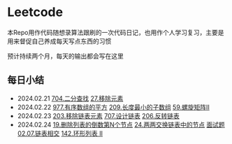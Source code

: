 # Leetcode

本Repo用作代码随想录算法跟刷的一次代码日记，也用作个人学习复习，主要是用来督促自己养成每天写点东西的习惯

预计持续两个月，每天的输出都会写在这里


## 每日小结

- 2024.02.21 [704.二分查找](/20240221/704.py) [27.移除元素](/20240221/27.py)
- 2024.02.22 [977.有序数组的平方](/20240222/977.py) [209.长度最小的子数组](/20240222/209.py) [59.螺旋矩阵II](/20240222/59.py)
- 2024.02.23 [203.移除链表元素](/20240223/203.py) [707.设计链表](/20240223/707.py) [206.反转链表](/20240223/206.py)
- 2024.02.24 [19.删除列表的倒数第N个节点](/20240224/19.py) [24.两两交换链表中的节点](/20240224/24.py) [面试题02.07.链表相交](/20240224/interview0207.py) [142.环形列表 II](/20240224/142.py)